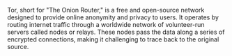 Tor, short for "The Onion Router," is a free and open-source network designed to provide online anonymity and privacy to users. It operates by routing internet traffic through a worldwide network of volunteer-run servers called nodes or relays. These nodes pass the data along a series of encrypted connections, making it challenging to trace back to the original source.